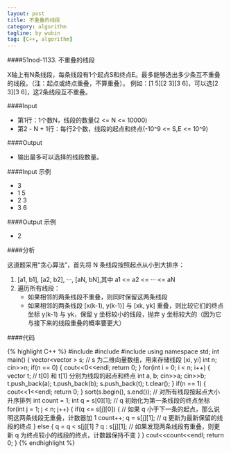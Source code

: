 ```yaml
---
layout: post
title: 不重叠的线段
category: algorithm
tagline: by wubin
tag: [C++, algorithm]
---
```


####51nod-1133. 不重叠的线段

X轴上有N条线段，每条线段有1个起点S和终点E。最多能够选出多少条互不重叠的线段。（注：起点或终点重叠，不算重叠）。
例如：[1 5][2 3][3 6]，可以选[2 3][3 6]，这2条线段互不重叠。
<!--more-->
####Input

* 第1行：1个数N，线段的数量(2 <= N <= 10000)
* 第2 - N + 1行：每行2个数，线段的起点和终点(-10^9 <= S,E <= 10^9)

####Output

* 输出最多可以选择的线段数量。


####Input 示例

* 3
* 1 5
* 2 3
* 3 6

####Output 示例

* 2

####分析

这道题采用“贪心算法”，首先将 N 条线段按照起点从小到大排序：

1. [a1, b1], [a2, b2], ···, [aN, bN],其中 a1 <= a2 <= ··· <= aN    
2. 遍历所有线段：   
    * 如果相邻的两条线段不重叠，则同时保留这两条线段
    * 如果相邻的两条线段 [x(k-1), y(k-1)] 与 [xk, yk] 重叠，则比较它们的终点坐标 y(k-1) 与 yk，保留 y 坐标较小的线段，抛弃 y 坐标较大的（因为它与接下来的线段重叠的概率要更大）

####代码

{% highlight C++ %}
#include<iostream>
#include<vector>
#include<algorithm>
using namespace std;
int main() {
    vector<vector<int> > s; // s 为二维向量数组，用来存储线段 [xi, yi]
    int n;
    cin>>n;
    if(n == 0) {
        cout<<0<<endl;
        return 0;
    }
    for(int i = 0; i < n; i++) {
        vector<int> t;  // t[0] 和 t[1] 分别为线段的起点和终点
        int a, b;
        cin>>a;
        cin>>b;
        t.push_back(a);
        t.push_back(b);
        s.push_back(t);
        t.clear();
    }
    if(n == 1) {
        cout<<1<<endl;
        return 0;
    }
    sort(s.begin(), s.end());  // 对所有线段按起点大小升序排列
    int count = 1;
    int q = s[0][1];  // q 初始化为第一条线段的终点坐标
    for(int j = 1; j < n; j++) {
        if(q <= s[j][0]) {  // 如果 q 小于下一条的起点，那么说明这两条线段无重叠，计数器加 1
            count++;
            q = s[j][1]; // q 更新为最新保留的线段的终点
        }
        else {
            q = q < s[j][1] ? q : s[j][1];  // 如果发现两条线段有重叠，则更新 q 为终点较小的线段的终点，计数器保持不变
        }
    }
    cout<<count<<endl;
    return 0;
}
{% endhighlight %}
